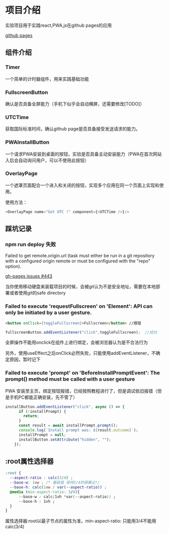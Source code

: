 # 项目介绍

实验项目用于实践react,PWA,js在github pages的应用

[github pages](https://severinzhong.github.io/githubpage/)

## 组件介绍

### Timer

一个简单的计时器组件，用来实践基础功能

### FullscreenButton

确认是否具备全屏能力（手机下似乎会自动横屏，还需要修改[TODO]）

### UTCTime

获取国际标准时间，确认github page是否具备接受发送请求的能力。

### PWAInstallButton

一个请求PWA安装到桌面的按钮，实验是否具备主动安装能力（PWA在首次网站入后会自动询问用户，可以不使用此按钮）

### OverlayPage

一个遮罩页面配合一个进入和关闭的按钮，实现多个应用在同一个页面上实现和使用。

使用方法：

```js
<OverlayPage name="Get UTC !" component={<UTCTime />}/>
```

## 踩坑记录

### npm run deploy 失败

Failed to get remote.origin.url (task must either be run in a git repository with a configured origin remote or must be configured with the "repo" option).

[gh-pages issues #443](https://github.com/tschaub/gh-pages/issues/443)

当你使用移动硬盘来装载项目的时候，会被git认为不是安全地址，需要在本地部署或者使用git的safe directory

### Failed to execute 'requestFullscreen' on 'Element': API can only be initiated by a user gesture.

```html
<button onClick={toggleFullscreen}>Fullscreen</button> //报错
```

```js
fullscreenButton.addEventListener("click",toggleFullscreen);  //成功
```

全屏操作不能用onclick在组件上进行绑定，会被浏览器认为是不合法行为

另外，使用useEffect之后onClick必然失败，只能使用addEventListener，不确定原因，暂时记下

### Failed to execute 'prompt' on 'BeforeInstallPromptEvent': The prompt() method must be called with a user gesture

PWA 安装至主页，绑定按钮报错，已经按照教程进行了，但是调试依旧报错（但是手机PC都能正确安装，先不管了）

```js
installButton.addEventListener("click", async () => {
      if (!installPrompt) {
        return;
      }
      const result = await installPrompt.prompt();
      console.log(`Install prompt was: ${result.outcome}`);
      installPrompt = null;
      installButton.setAttribute("hidden", "");
    });
```

## :root属性选择器

```css
:root {
  --aspect-ratio : calc(3/4) ;
  --base-w: 1vw ; /* 基础值 保持3/4的屏幕比*/
  --base-h: calc(1vw / var(--aspect-ratio)) ;
  @media (min-aspect-ratio: 3/4){
      --base-w : calc(1vh *var(--aspect-ratio)) ; 
      --base-h : 1vh ;
  }
}
```
属性选择器:root以最子节点的属性为准，min-aspect-ratio: 只能用3/4不能用calc(3/4)

